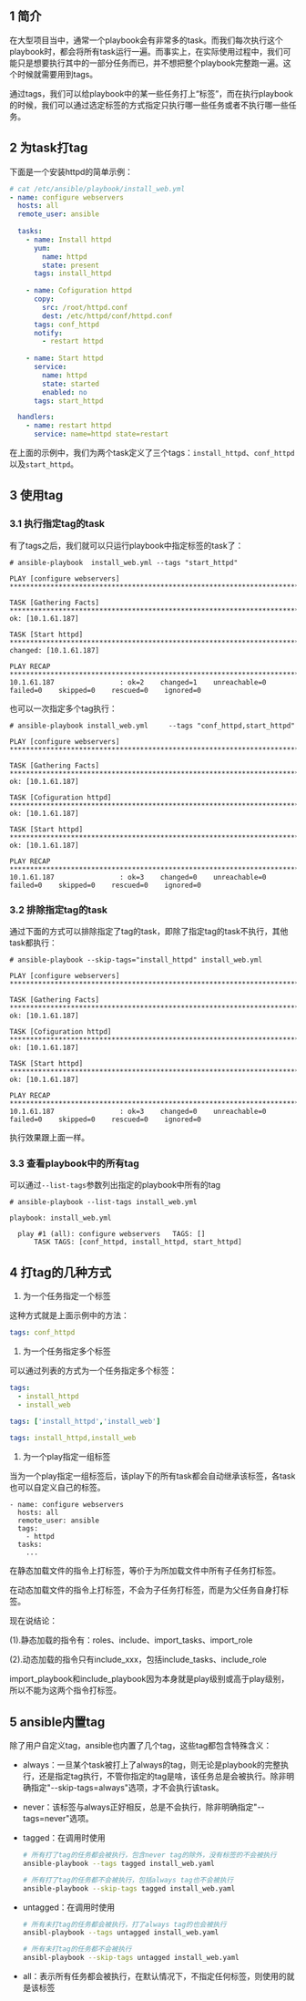 ## 1 简介

在大型项目当中，通常一个playbook会有非常多的task。而我们每次执行这个playbook时，都会将所有task运行一遍。而事实上，在实际使用过程中，我们可能只是想要执行其中的一部分任务而已，并不想把整个playbook完整跑一遍。这个时候就需要用到tags。

通过tags，我们可以给playbook中的某一些任务打上“标签”，而在执行playbook的时候，我们可以通过选定标签的方式指定只执行哪一些任务或者不执行哪一些任务。

## 2 为task打tag

下面是一个安装httpd的简单示例：

```yaml
# cat /etc/ansible/playbook/install_web.yml
- name: configure webservers 
  hosts: all
  remote_user: ansible
  
  tasks:
    - name: Install httpd
      yum: 
        name: httpd
        state: present
      tags: install_httpd
        
    - name: Cofiguration httpd
      copy: 
        src: /root/httpd.conf 
        dest: /etc/httpd/conf/httpd.conf
      tags: conf_httpd   
      notify:
        - restart httpd
        
    - name: Start httpd
      service: 
        name: httpd 
        state: started 
        enabled: no
      tags: start_httpd

  handlers:
    - name: restart httpd
      service: name=httpd state=restart
```

在上面的示例中，我们为两个task定义了三个tags：`install_httpd`、`conf_httpd`以及`start_httpd`。

## 3 使用tag

### 3.1 执行指定tag的task

有了tags之后，我们就可以只运行playbook中指定标签的task了：

```
# ansible-playbook  install_web.yml --tags "start_httpd"

PLAY [configure webservers] *************************************************************************************************************************************************

TASK [Gathering Facts] ******************************************************************************************************************************************************
ok: [10.1.61.187]

TASK [Start httpd] **********************************************************************************************************************************************************
changed: [10.1.61.187]

PLAY RECAP ******************************************************************************************************************************************************************
10.1.61.187                : ok=2    changed=1    unreachable=0    failed=0    skipped=0    rescued=0    ignored=0  
```

也可以一次指定多个tag执行：

```
# ansible-playbook install_web.yml     --tags "conf_httpd,start_httpd"

PLAY [configure webservers] *************************************************************************************************************************************************

TASK [Gathering Facts] ******************************************************************************************************************************************************
ok: [10.1.61.187]

TASK [Cofiguration httpd] ***************************************************************************************************************************************************
ok: [10.1.61.187]

TASK [Start httpd] **********************************************************************************************************************************************************
ok: [10.1.61.187]

PLAY RECAP ******************************************************************************************************************************************************************
10.1.61.187                : ok=3    changed=0    unreachable=0    failed=0    skipped=0    rescued=0    ignored=0 
```

### 3.2 排除指定tag的task

通过下面的方式可以排除指定了tag的task，即除了指定tag的task不执行，其他task都执行：

```
# ansible-playbook --skip-tags="install_httpd" install_web.yml                           

PLAY [configure webservers] *************************************************************************************************************************************************

TASK [Gathering Facts] ******************************************************************************************************************************************************
ok: [10.1.61.187]

TASK [Cofiguration httpd] ***************************************************************************************************************************************************
ok: [10.1.61.187]

TASK [Start httpd] **********************************************************************************************************************************************************
ok: [10.1.61.187]

PLAY RECAP ******************************************************************************************************************************************************************
10.1.61.187                : ok=3    changed=0    unreachable=0    failed=0    skipped=0    rescued=0    ignored=0 
```

执行效果跟上面一样。

### 3.3 查看playbook中的所有tag

可以通过`--list-tags`参数列出指定的playbook中所有的tag

```
# ansible-playbook --list-tags install_web.yml                          

playbook: install_web.yml

  play #1 (all): configure webservers   TAGS: []
      TASK TAGS: [conf_httpd, install_httpd, start_httpd]
```

## 4 打tag的几种方式

1. 为一个任务指定一个标签

这种方式就是上面示例中的方法：

```yaml
tags: conf_httpd
```

1. 为一个任务指定多个标签

可以通过列表的方式为一个任务指定多个标签：

```yaml
tags:
  - install_httpd
  - install_web
  
tags: ['install_httpd','install_web']

tags: install_httpd,install_web
```

1. 为一个play指定一组标签

当为一个play指定一组标签后，该play下的所有task都会自动继承该标签，各task也可以自定义自己的标签。

```
- name: configure webservers 
  hosts: all
  remote_user: ansible
  tags: 
    - httpd
  tasks:
    ...
```

在静态加载文件的指令上打标签，等价于为所加载文件中所有子任务打标签。

在动态加载文件的指令上打标签，不会为子任务打标签，而是为父任务自身打标签。

现在说结论：

(1).静态加载的指令有：roles、include、import_tasks、import_role

(2).动态加载的指令只有include_xxx，包括include_tasks、include_role

import_playbook和include_playbook因为本身就是play级别或高于play级别，所以不能为这两个指令打标签。

## 5 ansible内置tag

除了用户自定义tag，ansible也内置了几个tag，这些tag都包含特殊含义：

- always：一旦某个task被打上了always的tag，则无论是playbook的完整执行，还是指定tag执行，不管你指定的tag是啥，该任务总是会被执行。除非明确指定"--skip-tags=always"选项，才不会执行该task。

- never：该标签与always正好相反，总是不会执行，除非明确指定"--tags=never"选项。

- tagged：在调用时使用

  ```sh
  # 所有打了tag的任务都会被执行，包含never tag的除外，没有标签的不会被执行
  ansible-playbook --tags tagged install_web.yaml 
  
  # 所有打了tag的任务都不会被执行，包括always tag也不会被执行
  ansible-playbook --skip-tags tagged install_web.yaml
  ```

- untagged：在调用时使用

  ```sh
  # 所有未打tag的任务都会被执行，打了always tag的也会被执行
  ansibl-playbook --tags untagged install_web.yaml
  
  # 所有未打tag的任务都不会被执行
  ansibl-playbook --skip-tags untagged install_web.yaml
  ```

- all：表示所有任务都会被执行，在默认情况下，不指定任何标签，则使用的就是该标签